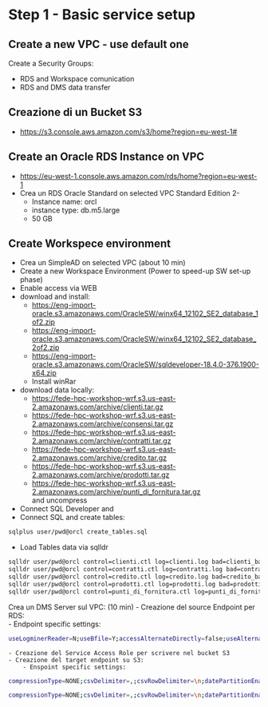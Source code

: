 # Step 1 - Basic service setup

## Create a new VPC - use default one

Create a Security Groups:
- RDS and Workspace comunication
- RDS and DMS data transfer

## Creazione di un Bucket S3
- https://s3.console.aws.amazon.com/s3/home?region=eu-west-1#
## Create an Oracle RDS Instance on VPC
- https://eu-west-1.console.aws.amazon.com/rds/home?region=eu-west-1
- Crea un RDS Oracle Standard on selected VPC Standard Edition 2- 
    - Instance name: orcl
    - instance type: db.m5.large
    - 50 GB

## Create Workspece environment
- Crea un SimpleAD on selected VPC (about 10 min)
- Create a new Workspace Environment (Power to speed-up SW set-up phase)
- Enable access via WEB
- download and install:
    - https://eng-import-oracle.s3.amazonaws.com/OracleSW/winx64_12102_SE2_database_1of2.zip
    - https://eng-import-oracle.s3.amazonaws.com/OracleSW/winx64_12102_SE2_database_2of2.zip
    - https://eng-import-oracle.s3.amazonaws.com/OracleSW/sqldeveloper-18.4.0-376.1900-x64.zip
    - Install winRar
- download data locally:
    - https://fede-hpc-workshop-wrf.s3.us-east-2.amazonaws.com/archive/clienti.tar.gz
    - https://fede-hpc-workshop-wrf.s3.us-east-2.amazonaws.com/archive/consensi.tar.gz
    - https://fede-hpc-workshop-wrf.s3.us-east-2.amazonaws.com/archive/contratti.tar.gz
    - https://fede-hpc-workshop-wrf.s3.us-east-2.amazonaws.com/archive/credito.tar.gz
    - https://fede-hpc-workshop-wrf.s3.us-east-2.amazonaws.com/archive/prodotti.tar.gz
    - https://fede-hpc-workshop-wrf.s3.us-east-2.amazonaws.com/archive/punti_di_fornitura.tar.gz  
    and uncompress 
- Connect SQL Developer and 
- Connect SQL and create tables:
```bash
sqlplus user/pwd@orcl create_tables.sql
```
- Load Tables data via sqlldr

```bash
sqlldr user/pwd@orcl control=clienti.ctl log=clienti.log bad=clienti_bad.csv
sqlldr user/pwd@orcl control=contratti.ctl log=contratti.log bad=contratti_bad.csv
sqlldr user/pwd@orcl control=credito.ctl log=credito.log bad=credito_bad.csv
sqlldr user/pwd@orcl control=prodotti.ctl log=prodotti.log bad=prodotti_bad.csv
sqlldr user/pwd@orcl control=punti_di_fornitura.ctl log=punti_di_fornitura.log bad=punti_di_fornitura.csv

```

Crea un DMS Server sul VPC: (10 min)
	- Creazione del source Endpoint per RDS:  
	    - Endpoint specific settings:   
```bash
useLogminerReader=N;useBfile=Y;accessAlternateDirectly=false;useAlternateFolderForOnline=true;oraclePathPrefix=/rdsdbdata/db/ORCL_A/;usePathPrefix=/rdsdbdata/log/;replacePathPrefix=true  
```  
	- Creazione del Service Access Role per scrivere nel bucket S3  
	- Creazione del target endpoint su S3:  
	    - Enspoint specific settings:   
```bash
compressionType=NONE;csvDelimiter=,;csvRowDelimiter=\n;datePartitionEnabled=false;  
```

```bash
compressionType=NONE;csvDelimiter=,;csvRowDelimiter=\n;datePartitionEnabled=false;  
```


